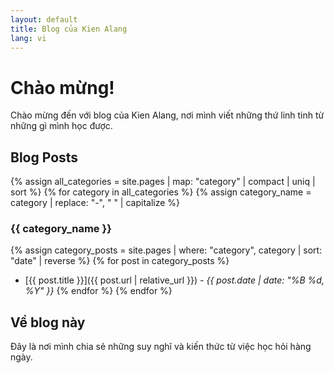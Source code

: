 ```yaml
---
layout: default
title: Blog của Kien Alang
lang: vi
---
```


# Chào mừng!

Chào mừng đến với blog của Kien Alang, nơi mình viết những thứ linh tinh từ những gì mình học được.

## Blog Posts

{% assign all_categories = site.pages | map: "category" | compact | uniq | sort %}
{% for category in all_categories %}
  {% assign category_name = category | replace: "-", " " | capitalize %}
  
### {{ category_name }}
  {% assign category_posts = site.pages | where: "category", category | sort: "date" | reverse %}
  {% for post in category_posts %}
- [{{ post.title }}]({{ post.url | relative_url }}) - *{{ post.date | date: "%B %d, %Y" }}*
  {% endfor %}
{% endfor %}

## Về blog này

Đây là nơi mình chia sẻ những suy nghĩ và kiến thức từ việc học hỏi hàng ngày.
